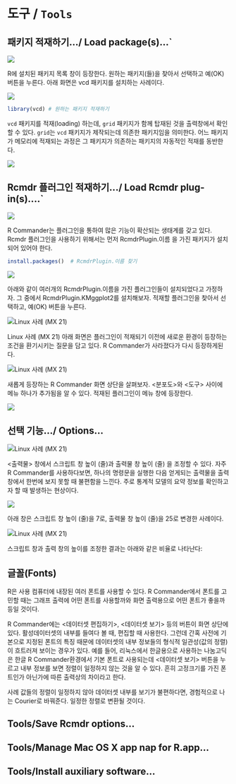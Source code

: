 # 도구 / `Tools`


## 패키지 적재하기.../ Load package(s)...`


![](fig/tools-load-pkg-01.png)

R에 설치된 패키지 목록 창이 등장한다. 원하는 패키지(들)을 찾아서 선택하고 예(OK) 버튼을 누른다. 아래 화면은 vcd 패키지를 설치하는 사례이다.

![](fig/tools-load-pkg-02.png)


```r
library(vcd) # 원하는 패키지 적재하기
```

`vcd` 패키지를 적재(loading) 하는데, `grid` 패키지가 함께 탑재된 것을 출력창에서 확인할 수 있다. 
`grid`는 `vcd` 패키지가 제작되는데 의존한 패키지임을 의미한다. 
어느 패키지가 메모리에 적재되는 과정은 그 패키지가 의존하는 패키지의 자동적인 적재를 동반한다.

![](fig/tools-load-pkg-03.png)


## Rcmdr 플러그인 적재하기.../ Load Rcmdr plug-in(s)....`

![](fig/tools-load-plugin-01.png)

R Commander는 플러그인을 통하여 많은 기능이 확산되는 생태계를 갖고 있다. Rcmdr 플러그인을 사용하기 위해서는 먼저 RcmdrPlugin.이름 을 가진 패키지가 설치되어 있어야 한다.


```r
install.packages()	# RcmdrPlugin.이름 찾기
```

![](fig/tools-load-plugin-02.png)

아래와 같이 여러개의 RcmdrPlugin.이름을 가진 플러그인들이 설치되었다고 가정하자. 그 중에서 RcmdrPlugin.KMggplot2를 설치해보자. 적재할 플러그인을 찾아서 선택하고, 예(OK) 버튼을 누른다.  

![Linux 사례 (MX 21)](fig/tools-load-plugin-03.png)

Linux 사례 (MX 21)
아래 화면은 플러그인이 적재되기 이전에 새로운 환경이 등장하는 조건을 환기시키는 질문을 담고 있다. R Commander가 사라졌다가 다시 등장하게된다.

![Linux 사례 (MX 21)](fig/tools-load-plugin-04.png)


새롭게 등장하는 R Commander 화면 상단을 살펴보자. <분포도>와 <도구> 사이에 메뉴 하나가 추가됨을 알 수 있다. 적재된 플러그인이 메뉴 창에 등장한다.

![](fig/tools-load-plugin-05.png)

## 선택 기능.../ Options...

![Linux 사례 (MX 21)](fig/tools-options-01.png)

<출력물> 창에서 스크립트 창 높이 (줄)과 출력물 창 높이 (줄) 을 조정할 수 있다. 자주 R Commander를 사용하다보면, 하나의 명령문을 실행한 다음 얻게되는 출력물을 출력창에서 한번에 보지 못할 때 불편함을 느낀다. 주로 통계적 모델의 요약 정보를 확인하고자 할 때 발생하는 현상이다.

![](fig/tools-options-02.png)

아래 창은 스크립트 창 높이 (줄)을 7로, 출력물 창 높이 (줄)을 25로 변경한 사례이다.


![Linux 사례 (MX 21)](fig/tools-options-03.png)


스크립트 창과 출력 창의 높이를 조정한 결과는 아래와 같은 비율로 나타난다:

## 글꼴(Fonts)

R은 사용 컴퓨터에 내장된 여러 폰트를 사용할 수 있다. R Commander에서 폰트를 고민할 때는 그래프 출력에 어떤 폰트를 사용할까와 화면 출력용으로 어떤 폰트가 좋을까 등일 것이다. 


R Commander에는 <데이터셋 편집하기>, <데이터셋 보기> 등의 버튼이 화면 상단에 있다. 활성데이터셋의 내부를 들여다 볼 때, 편집할 때 사용한다. 그런데 간혹 사전에 기본으로 지정된 폰트의 특징 때문에 데이터셋의 내부 정보들의 형식적 일관성(값의 정렬)이 흐트러져 보이는 경우가 있다. 예를 들어, 리눅스에서 한글용으로 사용하는 나눔고딕은 한글 R Commander환경에서 기본 폰트로 사용되는데 <데이터셋 보기> 버튼을 누르고 내부 정보를 보면 정렬이 일정하지 않는 것을 알 수 있다. 흔히 고정크기를 가진 폰트인가 아닌가에 따른 출력상의 차이라고 한다.

 

사례 값들의 정렬이 일정하지 않아 데이터셋 내부를 보기가 불편하다면, 경험적으로 나는 Courier로 바꿔준다. 일정한 정렬로 변환될 것이다. 

## Tools/Save Rcmdr options...

## Tools/Manage Mac OS X app nap for R.app...

## Tools/Install auxiliary software...


